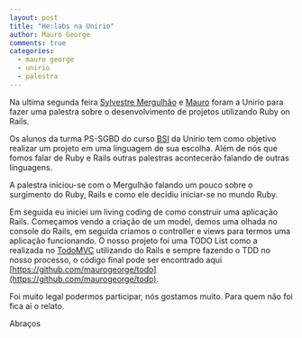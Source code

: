 ```yaml
---
layout: post
title: "He:labs na Unirio"
author: Mauro George
comments: true
categories:
  - mauro george
  - unirio
  - palestra
---
```


Na ultima segunda feira [Sylvestre Mergulhão](http://helabs.com.br/nosso-time/sylvestre-mergulhao/) e [Mauro](http://helabs.com.br/nosso-time/mauro-george/) foram a Unirio para fazer uma palestra sobre o desenvolvimento de projetos utilizando Ruby on Rails.

<!--more-->

Os alunos da turma PS-SGBD do curso [BSI](http://bsi.uniriotec.br/bsi/index.html) da Unirio tem como objetivo realizar um projeto em uma linguagem de sua escolha. Além de nós que fomos falar de Ruby e Rails outras palestras acontecerão falando de outras linguagens.

A palestra iniciou-se com o Mergulhão falando um pouco sobre o surgimento do Ruby, Rails e como ele decidiu iniciar-se no mundo Ruby.

Em seguida eu iniciei um living coding de como construir uma aplicação Rails. Começamos vendo a criação de um model, demos uma olhada no console do Rails, em seguida criamos o controller e views para termos uma aplicação funcionando. O nosso projeto foi uma TODO List como a realizada no [TodoMVC](http://todomvc.com/) utilizando do Rails e sempre fazendo o TDD no nosso processo, o código final pode ser encontrado aqui [https://github.com/maurogeorge/todo](https://github.com/maurogeorge/todo).

Foi muito legal podermos participar, nós gostamos muito. Para quem não foi fica aí o relato.

Abraços
